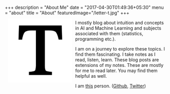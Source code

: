 +++
description = "About Me"
date = "2017-04-30T01:49:36+05:30"
menu = "about"
title = "About"
featuredImage="/letter-t.jpg"
+++
<img style="float: left;width: 200px; padding:10px 10px 10px 10px" src="/letter-t.jpg">

I mostly blog about intuition and concepts in AI and Machine Learning and subjects associated with them (statistics, programming etc.). 

I am on a journey to explore these topics. I find them fascinating. I take notes as I read, listen, learn. These blog posts are extensions of my notes. These are mostly for me to read later. You may find them helpful as well. 

I am [this](https://www.linkedin.com/in/anandsaha/) person. (<a href="https://github.com/anandsaha">Github</a>, <a href="https://twitter.com/anandsaha">Twitter</a>)


